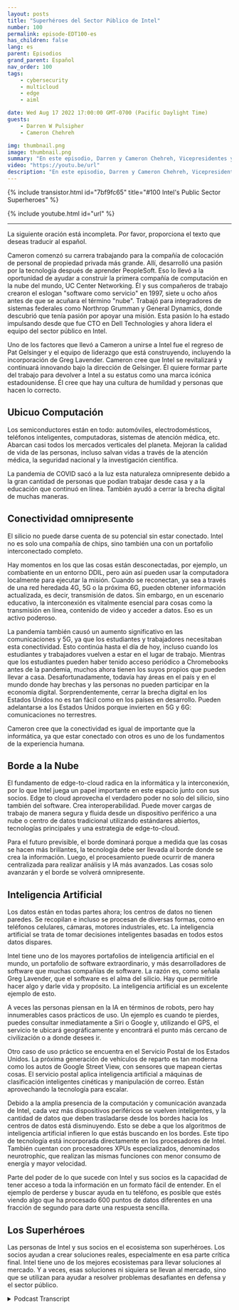 ```yaml
---
layout: posts
title: "Superhéroes del Sector Público de Intel"
number: 100
permalink: episode-EDT100-es
has_children: false
lang: es
parent: Episodios
grand_parent: Español
nav_order: 100
tags:
    - cybersecurity
    - multicloud
    - edge
    - aiml

date: Wed Aug 17 2022 17:00:00 GMT-0700 (Pacific Daylight Time)
guests:
    - Darren W Pulsipher
    - Cameron Chehreh

img: thumbnail.png
image: thumbnail.png
summary: "En este episodio, Darren y Cameron Chehreh, Vicepresidentes y Gerentes Generales del Sector Público de Intel, hablan sobre los superpoderes de Intel: computación ubicua, conectividad omnipresente, edge a la nube e inteligencia artificial."
video: "https://youtu.be/url"
description: "En este episodio, Darren y Cameron Chehreh, Vicepresidentes y Gerentes Generales del Sector Público de Intel, hablan sobre los superpoderes de Intel: computación ubicua, conectividad omnipresente, edge a la nube e inteligencia artificial."
---
```


<div>
{% include transistor.html id="7bf9fc65" title="#100 Intel's Public Sector Superheroes" %}

{% include youtube.html id="url" %}
</div>

---

La siguiente oración está incompleta. Por favor, proporciona el texto que deseas traducir al español.

Cameron comenzó su carrera trabajando para la compañía de colocación de personal de propiedad privada más grande. Allí, desarrolló una pasión por la tecnología después de aprender PeopleSoft. Eso lo llevó a la oportunidad de ayudar a construir la primera compañía de computación en la nube del mundo, UC Center Networking. Él y sus compañeros de trabajo crearon el eslogan "software como servicio" en 1997, siete u ocho años antes de que se acuñara el término "nube". Trabajó para integradores de sistemas federales como Northrop Grumman y General Dynamics, donde descubrió que tenía pasión por apoyar una misión. Esta pasión lo ha estado impulsando desde que fue CTO en Dell Technologies y ahora lidera el equipo del sector público en Intel.

Uno de los factores que llevó a Cameron a unirse a Intel fue el regreso de Pat Gelsinger y el equipo de liderazgo que está construyendo, incluyendo la incorporación de Greg Lavender. Cameron cree que Intel se revitalizará y continuará innovando bajo la dirección de Gelsinger. Él quiere formar parte del trabajo para devolver a Intel a su estatus como una marca icónica estadounidense. Él cree que hay una cultura de humildad y personas que hacen lo correcto.

## Ubicuo Computación

Los semiconductores están en todo: automóviles, electrodomésticos, teléfonos inteligentes, computadoras, sistemas de atención médica, etc. Abarcan casi todos los mercados verticales del planeta. Mejoran la calidad de vida de las personas, incluso salvan vidas a través de la atención médica, la seguridad nacional y la investigación científica.

La pandemia de COVID sacó a la luz esta naturaleza omnipresente debido a la gran cantidad de personas que podían trabajar desde casa y a la educación que continuó en línea. También ayudó a cerrar la brecha digital de muchas maneras.

## Conectividad omnipresente

El silicio no puede darse cuenta de su potencial sin estar conectado. Intel no es solo una compañía de chips, sino también una con un portafolio interconectado completo.

Hay momentos en los que las cosas están desconectadas, por ejemplo, un combatiente en un entorno DDIL, pero aún así pueden usar la computadora localmente para ejecutar la misión. Cuando se reconectan, ya sea a través de una red heredada 4G, 5G o la próxima 6G, pueden obtener información actualizada, es decir, transmisión de datos. Sin embargo, en un escenario educativo, la interconexión es vitalmente esencial para cosas como la transmisión en línea, contenido de video y acceder a datos. Eso es un activo poderoso.

La pandemia también causó un aumento significativo en las comunicaciones y 5G, ya que los estudiantes y trabajadores necesitaban esta conectividad. Esto continúa hasta el día de hoy, incluso cuando los estudiantes y trabajadores vuelven a estar en el lugar de trabajo. Mientras que los estudiantes pueden haber tenido acceso periódico a Chromebooks antes de la pandemia, muchos ahora tienen los suyos propios que pueden llevar a casa. Desafortunadamente, todavía hay áreas en el país y en el mundo donde hay brechas y las personas no pueden participar en la economía digital. Sorprendentemente, cerrar la brecha digital en los Estados Unidos no es tan fácil como en los países en desarrollo. Pueden adelantarse a los Estados Unidos porque invierten en 5G y 6G: comunicaciones no terrestres.

Cameron cree que la conectividad es igual de importante que la informática, ya que estar conectado con otros es uno de los fundamentos de la experiencia humana.

## Borde a la Nube

El fundamento de edge-to-cloud radica en la informática y la interconexión, por lo que Intel juega un papel importante en este espacio junto con sus socios. Edge to cloud aprovecha el verdadero poder no solo del silicio, sino también del software. Crea interoperabilidad. Puede mover cargas de trabajo de manera segura y fluida desde un dispositivo periférico a una nube o centro de datos tradicional utilizando estándares abiertos, tecnologías principales y una estrategia de edge-to-cloud.

Para el futuro previsible, el borde dominará porque a medida que las cosas se hacen más brillantes, la tecnología debe ser llevada al borde donde se crea la información. Luego, el procesamiento puede ocurrir de manera centralizada para realizar análisis y IA más avanzados. Las cosas solo avanzarán y el borde se volverá omnipresente.

## Inteligencia Artificial

Los datos están en todas partes ahora; los centros de datos no tienen paredes. Se recopilan e incluso se procesan de diversas formas, como en teléfonos celulares, cámaras, motores industriales, etc. La inteligencia artificial se trata de tomar decisiones inteligentes basadas en todos estos datos dispares.

Intel tiene uno de los mayores portafolios de inteligencia artificial en el mundo, un portafolio de software extraordinario, y más desarrolladores de software que muchas compañías de software. La razón es, como señala Greg Lavender, que el software es el alma del silicio. Hay que permitirle hacer algo y darle vida y propósito. La inteligencia artificial es un excelente ejemplo de esto.

A veces las personas piensan en la IA en términos de robots, pero hay innumerables casos prácticos de uso. Un ejemplo es cuando te pierdes, puedes consultar inmediatamente a Siri o Google y, utilizando el GPS, el servicio te ubicará geográficamente y encontrará el punto más cercano de civilización o a donde desees ir.

Otro caso de uso práctico se encuentra en el Servicio Postal de los Estados Unidos. La próxima generación de vehículos de reparto es tan moderna como los autos de Google Street View, con sensores que mapean ciertas cosas. El servicio postal aplica inteligencia artificial a máquinas de clasificación inteligentes cinéticas y manipulación de correo. Están aprovechando la tecnología para escalar.

Debido a la amplia presencia de la computación y comunicación avanzada de Intel, cada vez más dispositivos periféricos se vuelven inteligentes, y la cantidad de datos que deben trasladarse desde los bordes hacia los centros de datos está disminuyendo. Esto se debe a que los algoritmos de inteligencia artificial infieren lo que estás buscando en los bordes. Este tipo de tecnología está incorporada directamente en los procesadores de Intel. También cuentan con procesadores XPUs especializados, denominados neurotrophic, que realizan las mismas funciones con menor consumo de energía y mayor velocidad.

Parte del poder de lo que sucede con Intel y sus socios es la capacidad de tener acceso a toda la información en un formato fácil de entender. En el ejemplo de perderse y buscar ayuda en tu teléfono, es posible que estés viendo algo que ha procesado 600 puntos de datos diferentes en una fracción de segundo para darte una respuesta sencilla.

## Los Superhéroes

Las personas de Intel y sus socios en el ecosistema son superhéroes. Los socios ayudan a crear soluciones reales, especialmente en esa parte crítica final. Intel tiene uno de los mejores ecosistemas para llevar soluciones al mercado. Y a veces, esas soluciones ni siquiera se llevan al mercado, sino que se utilizan para ayudar a resolver problemas desafiantes en defensa y el sector público.



<details>
<summary> Podcast Transcript </summary>

<p></p>

</details>

